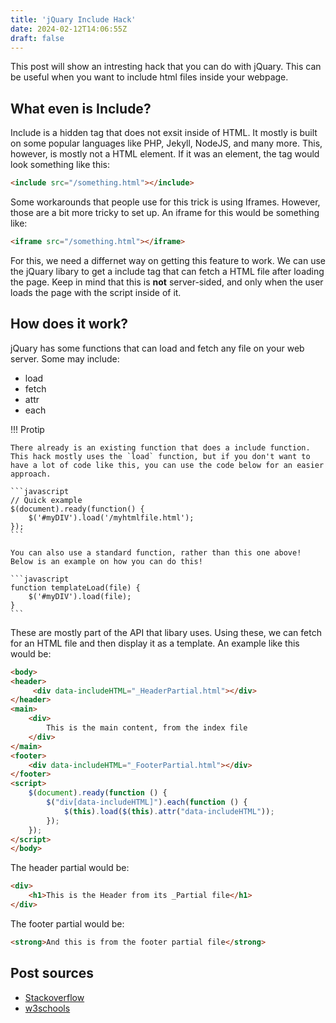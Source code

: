 ```yaml
---
title: 'jQuary Include Hack'
date: 2024-02-12T14:06:55Z
draft: false
---
```


This post will show an intresting hack that you can do with jQuary. This can be useful when you want to include html files inside your webpage.

<!-- more -->

## What even is Include?
Include is a hidden tag that does not exsit inside of HTML. It mostly is built on some popular languages like PHP, Jekyll, NodeJS, and many more. This, however, is mostly not a HTML element. If it was an element, the tag would look something like this:

```html
<include src="/something.html"></include>
```

Some workarounds that people use for this trick is using Iframes. However, those are a bit more tricky to set up. An iframe for this would be something like:

```html
<iframe src="/something.html"></iframe>
```

For this, we need a differnet way on getting this feature to work. We can use the jQuary libary to get a include tag that can fetch a HTML file after loading the page. Keep in mind that this is **not** server-sided, and only when the user loads the page with the script inside of it.

## How does it work?
jQuary has some functions that can load and fetch any file on your web server. Some may include:

- load
- fetch
- attr
- each

!!! Protip

    There already is an existing function that does a include function. This hack mostly uses the `load` function, but if you don't want to have a lot of code like this, you can use the code below for an easier approach.

    ```javascript
    // Quick example
    $(document).ready(function() {
        $('#myDIV').load('/myhtmlfile.html');
    });
    ```
    
    You can also use a standard function, rather than this one above! Below is an example on how you can do this!
    
    ```javascript
    function templateLoad(file) {
        $('#myDIV').load(file);
    }
    ```


These are mostly part of the API that libary uses. Using these, we can fetch for an HTML file and then display it as a template. An example like this would be:

```html
<body>
<header>
     <div data-includeHTML="_HeaderPartial.html"></div>
</header>
<main>
    <div>
        This is the main content, from the index file
    </div>
</main>
<footer>
    <div data-includeHTML="_FooterPartial.html"></div>
</footer>
<script>
    $(document).ready(function () {
        $("div[data-includeHTML]").each(function () {                
            $(this).load($(this).attr("data-includeHTML"));
        });
    });
</script>
</body>
```

The header partial would be:

```html
<div>
    <h1>This is the Header from its _Partial file</h1>
</div>
```

The footer partial would be:

```html
<strong>And this is from the footer partial file</strong>
```

## Post sources
- [Stackoverflow](https://stackoverflow.com/questions/15320801/how-to-include-an-html-file-with-jquery/47657066#47657066)
- [w3schools](https://www.w3schools.com/tags/tag_iframe.ASP)
